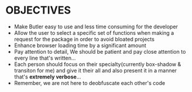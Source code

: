 # OBJECTIVES

- Make Butler easy to use and less time consuming for the developer
- Allow the user to select a specific set of functions when making a request for the package in order to avoid bloated projects
- Enhance browser loading time by a significant amount
- Pay attention to detail, We should be patient and pay close attention to every line that's written...
- Each person should focus on their specialty(currently box-shadow & transiton for me) and give it their all and also present it in a manner that's **extremely verbose**...
- Remember, we are not here to deobfuscate each other's code
